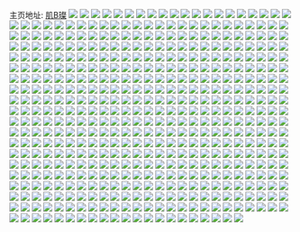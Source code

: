 主页地址: [肌B璨](https://weibo.com/u/5654685728) 
![](https://wx4.sinaimg.cn/mw2000/006aGu4wgy1gv9o0g3znzj61400u0aju02.jpg) 
![](https://wx4.sinaimg.cn/mw2000/006aGu4wgy1gv9o0dv1vxj60u014010k02.jpg) 
![](https://wx4.sinaimg.cn/mw2000/006aGu4wgy1gv9b5uzs4zj60u0192dnk02.jpg) 
![](https://wx4.sinaimg.cn/mw2000/006aGu4wgy1gv9b5tepasj60u0180jyj02.jpg) 
![](https://wx4.sinaimg.cn/mw2000/006aGu4wgy1gv86mv94zzj60u014044y02.jpg) 
![](https://wx4.sinaimg.cn/mw2000/006aGu4wgy1gv86mxs5g9j60u0140dl702.jpg) 
![](https://wx4.sinaimg.cn/mw2000/006aGu4wgy1gv7lx4q6dij60u0140gqt02.jpg) 
![](https://wx4.sinaimg.cn/mw2000/006aGu4wgy1gv7lx6g8upj60ju0xwabe02.jpg) 
![](https://wx4.sinaimg.cn/mw2000/006aGu4wgy1gv7dxcgevjj60u0140tgw02.jpg) 
![](https://wx4.sinaimg.cn/mw2000/006aGu4wgy1gv7dxbgngbj60u0140n3w02.jpg) 
![](https://wx4.sinaimg.cn/mw2000/006aGu4wgy1gv7dxe944qj60u0140dnm02.jpg) 
![](https://wx4.sinaimg.cn/mw2000/006aGu4wgy1gv7dxq5papj60u00u0wkr02.jpg) 
![](https://wx4.sinaimg.cn/mw2000/006aGu4wgy1gv7dxddua9j60u017kqd902.jpg) 
![](https://wx4.sinaimg.cn/mw2000/006aGu4wgy1gv7dxgubafj60xm0u0zq902.jpg) 
![](https://wx4.sinaimg.cn/mw2000/006aGu4wgy1gv7dxf5gnrj61400u0ah602.jpg) 
![](https://wx4.sinaimg.cn/mw2000/006aGu4wgy1gv7dxg5srzj60u013i48n02.jpg) 
![](https://wx4.sinaimg.cn/mw2000/006aGu4wgy1gv7dxah1pjj60u014m4er02.jpg) 
![](https://wx4.sinaimg.cn/mw2000/006aGu4wgy1gv6f0m87omj61400u0qd002.jpg) 
![](https://wx4.sinaimg.cn/mw2000/006aGu4wgy1gv6f0kisnqj61400u0n4a02.jpg) 
![](https://wx4.sinaimg.cn/mw2000/006aGu4wgy1gv4zw0o5szj61400u0nac02.jpg) 
![](https://wx4.sinaimg.cn/mw2000/006aGu4wgy1gv4zvzusq4j61400u0n7602.jpg) 
![](https://wx4.sinaimg.cn/mw2000/006aGu4wgy1gv4r435mzfj60u012ijyc02.jpg) 
![](https://wx4.sinaimg.cn/mw2000/006aGu4wgy1gv4r52h2arj60u0140tdn02.jpg) 
![](https://wx4.sinaimg.cn/mw2000/006aGu4wgy1gv4r4478dxj60u0140dsy02.jpg) 
![](https://wx4.sinaimg.cn/mw2000/006aGu4wgy1gv4r4bqc90j60u0140aqv02.jpg) 
![](https://wx4.sinaimg.cn/mw2000/006aGu4wgy1gv4r45dwdoj60u0140ndg02.jpg) 
![](https://wx4.sinaimg.cn/mw2000/006aGu4wgy1gv4r46t6ufj60u0140aiy02.jpg) 
![](https://wx4.sinaimg.cn/mw2000/006aGu4wgy1gv4r47pck5j60u0140tfx02.jpg) 
![](https://wx4.sinaimg.cn/mw2000/006aGu4wgy1gv4r49yvqjj60u014043g02.jpg) 
![](https://wx4.sinaimg.cn/mw2000/006aGu4wgy1gv4r48udnqj60u01400za02.jpg) 
![](https://wx4.sinaimg.cn/mw2000/006aGu4wgy1gv2qa5mrgyj60u0140jy402.jpg) 
![](https://wx4.sinaimg.cn/mw2000/006aGu4wgy1gv2qa6zhbpj60u0140gtn02.jpg) 
![](https://wx4.sinaimg.cn/mw2000/006aGu4wgy1gv2qa7ta2dj60u015udrh02.jpg) 
![](https://wx4.sinaimg.cn/mw2000/006aGu4wgy1gv2qa8r7dsj60u0140ahc02.jpg) 
![](https://wx4.sinaimg.cn/mw2000/006aGu4wgy1gv2b6c4vjxj60qy0k0jum02.jpg) 
![](https://wx4.sinaimg.cn/mw2000/006aGu4wgy1gv2b5rl3slj60u014079y02.jpg) 
![](https://wx4.sinaimg.cn/mw2000/006aGu4wgy1gv2b5tw2i8j60u016mk1z02.jpg) 
![](https://wx4.sinaimg.cn/mw2000/006aGu4wgy1gv2b5us5lmj60u00vyadg02.jpg) 
![](https://wx4.sinaimg.cn/mw2000/006aGu4wgy1gv2b5spydbj60ju0urq4e02.jpg) 
![](https://wx4.sinaimg.cn/mw2000/006aGu4wgy1gv2b5pm5f7j60u01ifgqp02.jpg) 
![](https://wx4.sinaimg.cn/mw2000/006aGu4wgy1gv1i17jlm3j60u0140qac02.jpg) 
![](https://wx4.sinaimg.cn/mw2000/006aGu4wgy1gv0h38j51bj61400u0tdz02.jpg) 
![](https://wx4.sinaimg.cn/mw2000/006aGu4wgy1gv0h37lqj1j61550u07bv02.jpg) 
![](https://wx4.sinaimg.cn/mw2000/006aGu4wgy1gv0h398611j60u00x6dkw02.jpg) 
![](https://wx4.sinaimg.cn/mw2000/006aGu4wgy1guzeenh8wfj60u0140q8j02.jpg) 
![](https://wx4.sinaimg.cn/mw2000/006aGu4wgy1guy4r17gbzj60ju0ye0th02.jpg) 
![](https://wx4.sinaimg.cn/mw2000/006aGu4wgy1guy4qzhyn8j60jv08hq2x02.jpg) 
![](https://wx4.sinaimg.cn/mw2000/006aGu4wgy1guy4r23fetj60jv0kjt9h02.jpg) 
![](https://wx4.sinaimg.cn/mw2000/006aGu4wgy1guxvnaf71aj60u0140dll02.jpg) 
![](https://wx4.sinaimg.cn/mw2000/006aGu4wgy1guxvnbxhg9j61400u0am502.jpg) 
![](https://wx4.sinaimg.cn/mw2000/006aGu4wgy1guxvn7gt43j61400u045502.jpg) 
![](https://wx4.sinaimg.cn/mw2000/006aGu4wgy1guxvndx28ej60yb0u0k3v02.jpg) 
![](https://wx4.sinaimg.cn/mw2000/006aGu4wgy1guxvgu44a7j60k20y2myq02.jpg) 
![](https://wx4.sinaimg.cn/mw2000/006aGu4wgy1guvrl7rx04j60u014045m02.jpg) 
![](https://wx4.sinaimg.cn/mw2000/006aGu4wgy1guvrl8nvp0j612t0u0jy902.jpg) 
![](https://wx4.sinaimg.cn/mw2000/006aGu4wgy1guvrl5bcz0j61490u0wlg02.jpg) 
![](https://wx4.sinaimg.cn/mw2000/006aGu4wgy1guvrla4rt7j611d0u0ahb02.jpg) 
![](https://wx4.sinaimg.cn/mw2000/006aGu4wgy1gutahwnq1kj61290u07cx02.jpg) 
![](https://wx4.sinaimg.cn/mw2000/006aGu4wgy1gutahxg73bj60u00u0gt202.jpg) 
![](https://wx4.sinaimg.cn/mw2000/006aGu4wgy1guqmpu8ffoj60jr18oadw02.jpg) 
![](https://wx4.sinaimg.cn/mw2000/006aGu4wgy1guqmptro3aj60ju12ngnm02.jpg) 
![](https://wx4.sinaimg.cn/mw2000/006aGu4wgy1guqmpw1s1zj62c03407wi02.jpg) 
![](https://wx4.sinaimg.cn/mw2000/006aGu4wgy1guqmqqy0stj61sc2dsu0x02.jpg) 
![](https://wx4.sinaimg.cn/mw2000/006aGu4wgy1gupocp62y4j63402c0u0y02.jpg) 
![](https://wx4.sinaimg.cn/mw2000/006aGu4wgy1gupocmnyilj62c0340hdu02.jpg) 
![](https://wx4.sinaimg.cn/mw2000/006aGu4wgy1gupocjgjcij62c03407wi02.jpg) 
![](https://wx4.sinaimg.cn/mw2000/006aGu4wgy1gupocsdhb6j63402c07wj02.jpg) 
![](https://wx4.sinaimg.cn/mw2000/006aGu4wgy1gupod05w1zj61sc2dsnpd02.jpg) 
![](https://wx4.sinaimg.cn/mw2000/006aGu4wgy1guokix2hkzj61400u0n4s02.jpg) 
![](https://wx4.sinaimg.cn/mw2000/006aGu4wgy1guokixj8nrj61400u00ya02.jpg) 
![](https://wx4.sinaimg.cn/mw2000/006aGu4wgy1guokiwn7xlj61400u0n3102.jpg) 
![](https://wx4.sinaimg.cn/mw2000/006aGu4wgy1guo570rm1wj60a00dc0tl02.jpg) 
![](https://wx4.sinaimg.cn/mw2000/006aGu4wgy1guiu53jg7ij61000u0n3302.jpg) 
![](https://wx4.sinaimg.cn/mw2000/006aGu4wgy1guiu53uqj5j61400u07al02.jpg) 
![](https://wx4.sinaimg.cn/mw2000/006aGu4wgy1guiu537g78j613u0tuwjk02.jpg) 
![](https://wx4.sinaimg.cn/mw2000/006aGu4wgy1guiu54b3bhj60u00xowi102.jpg) 
![](https://wx4.sinaimg.cn/mw2000/006aGu4wgy1guibdkq4c4j619k0u0qfc02.jpg) 
![](https://wx4.sinaimg.cn/mw2000/006aGu4wgy1guibdl44ljj618v0u0dsf02.jpg) 
![](https://wx4.sinaimg.cn/mw2000/006aGu4wgy1guibdllvdaj618v0u0dpx02.jpg) 
![](https://wx4.sinaimg.cn/mw2000/006aGu4wgy1guibdmtz8sj618v0u0tkm02.jpg) 
![](https://wx4.sinaimg.cn/mw2000/006aGu4wgy1guibdme9qnj61440u0apj02.jpg) 
![](https://wx4.sinaimg.cn/mw2000/006aGu4wgy1guibdkbpz0j618v0u0ak702.jpg) 
![](https://wx4.sinaimg.cn/mw2000/006aGu4wgy1gubv9i155oj60ji0agq4602.jpg) 
![](https://wx4.sinaimg.cn/mw2000/006aGu4wgy1guawy7nrnvj628l1zae8102.jpg) 
![](https://wx4.sinaimg.cn/mw2000/006aGu4wgy1guawy8osbpj61rk2lbhdt02.jpg) 
![](https://wx4.sinaimg.cn/mw2000/006aGu4wgy1gu9hgu29kjj62on2bzb2a02.jpg) 
![](https://wx4.sinaimg.cn/mw2000/006aGu4wgy1gu9hgwegftj62c0340b2b02.jpg) 
![](https://wx4.sinaimg.cn/mw2000/006aGu4wgy1gu9hgytumdj62c03401kz02.jpg) 
![](https://wx4.sinaimg.cn/mw2000/006aGu4wgy1gu9hgs3167j62022wr7wi02.jpg) 
![](https://wx4.sinaimg.cn/mw2000/006aGu4wgy1gu8estalf4j61sc2ds7wi02.jpg) 
![](https://wx4.sinaimg.cn/mw2000/006aGu4wgy1gu8esva30oj63402c0npf02.jpg) 
![](https://wx4.sinaimg.cn/mw2000/006aGu4wgy1gu8esyczawj625f1dywzy02.jpg) 
![](https://wx4.sinaimg.cn/mw2000/006aGu4wgy1gu8esqqjb0j62t72aahdu02.jpg) 
![](https://wx4.sinaimg.cn/mw2000/006aGu4wgy1gu8esxgwvpj63402c0x6q02.jpg) 
![](https://wx4.sinaimg.cn/mw2000/006aGu4wgy1gu69mvepucj62c01uku0x02.jpg) 
![](https://wx4.sinaimg.cn/mw2000/006aGu4wgy1gu69l0wn2kj61151cxb1d02.jpg) 
![](https://wx4.sinaimg.cn/mw2000/006aGu4wgy1gu69ky4jf9j62032nr1kz02.jpg) 
![](https://wx4.sinaimg.cn/mw2000/006aGu4wgy1gu69l2wpsqj62182qwu0y02.jpg) 
![](https://wx4.sinaimg.cn/mw2000/006aGu4wgy1gu5vvfz3lgj62v725w7wi02.jpg) 
![](https://wx4.sinaimg.cn/mw2000/006aGu4wgy1gu5vvhb4odj619q24hqmc02.jpg) 
![](https://wx4.sinaimg.cn/mw2000/006aGu4wgy1gu0f2cgbkgj61400u011b02.jpg) 
![](https://wx4.sinaimg.cn/mw2000/006aGu4wgy1gu0f28e7o3j62c0340qv602.jpg) 
![](https://wx4.sinaimg.cn/mw2000/006aGu4wgy1gu0f2am1cdj62c0340u0y02.jpg) 
![](https://wx4.sinaimg.cn/mw2000/006aGu4wgy1gu0f2bon13j62c0340u0x02.jpg) 
![](https://wx4.sinaimg.cn/mw2000/006aGu4wgy1gtz4h6y6j1j60k00zk7c702.jpg) 
![](https://wx4.sinaimg.cn/mw2000/006aGu4wgy1gtz4h6edlfj60rl12idvg02.jpg) 
![](https://wx4.sinaimg.cn/mw2000/006aGu4wgy1gtz4h5is29j60k00zk10m02.jpg) 
![](https://wx4.sinaimg.cn/mw2000/006aGu4wgy1gtxzlny01pj62iy1w8npd02.jpg) 
![](https://wx4.sinaimg.cn/mw2000/006aGu4wgy1gtxzlrlm7wj63402c0npe02.jpg) 
![](https://wx4.sinaimg.cn/mw2000/006aGu4wgy1gtxzlppn2mj62c0340e8202.jpg) 
![](https://wx4.sinaimg.cn/mw2000/006aGu4wgy1gtxzlte91lj63402c0hdu02.jpg) 
![](https://wx4.sinaimg.cn/mw2000/006aGu4wgy1gtxzlm2sp6j63402c0npe02.jpg) 
![](https://wx4.sinaimg.cn/mw2000/006aGu4wgy1gtum6i51myj61od0u6qdr02.jpg) 
![](https://wx4.sinaimg.cn/mw2000/006aGu4wgy1gtum6iw9u4j625p12v7mb02.jpg) 
![](https://wx4.sinaimg.cn/mw2000/006aGu4wgy1gtum6hjci2j6263132nkd02.jpg) 
![](https://wx4.sinaimg.cn/mw2000/006aGu4wgy1gtuh5mpemdj62c03407wk02.jpg) 
![](https://wx4.sinaimg.cn/mw2000/006aGu4wgy1gtuh5iiriqj61ax1id1j902.jpg) 
![](https://wx4.sinaimg.cn/mw2000/006aGu4wgy1gtq4tgdq37j60tu0v4ak502.jpg) 
![](https://wx4.sinaimg.cn/mw2000/006aGu4wgy1gtq4tgvy6aj60mi0u0dn202.jpg) 
![](https://wx4.sinaimg.cn/mw2000/006aGu4wgy1gtnf8sq2x8j62c03401kz02.jpg) 
![](https://wx4.sinaimg.cn/mw2000/006aGu4wgy1gtnf8tyx2zj61dc1o9x0202.jpg) 
![](https://wx4.sinaimg.cn/mw2000/006aGu4wgy1gtml0ltjy1j62c024px6p02.jpg) 
![](https://wx4.sinaimg.cn/mw2000/006aGu4wgy1gtml0jr7jdj620h2pge8102.jpg) 
![](https://wx4.sinaimg.cn/mw2000/006aGu4wgy1gthomoo4ijj62is27e7wi02.jpg) 
![](https://wx4.sinaimg.cn/mw2000/006aGu4wgy1gthomq9o67j61yu2jou0y02.jpg) 
![](https://wx4.sinaimg.cn/mw2000/006aGu4wgy1gtgjpxzo2tj63402c0e8302.jpg) 
![](https://wx4.sinaimg.cn/mw2000/006aGu4wgy1gtgjq17b43j62c03401kz02.jpg) 
![](https://wx4.sinaimg.cn/mw2000/006aGu4wgy1gtgjq3quwbj62c0340npe02.jpg) 
![](https://wx4.sinaimg.cn/mw2000/006aGu4wgy1gtgddn99lnj61v02hd1ky02.jpg) 
![](https://wx4.sinaimg.cn/mw2000/006aGu4wgy1gtgddo7mwwj61q0229h2402.jpg) 
![](https://wx4.sinaimg.cn/mw2000/006aGu4wgy1gtf93hm4vgj61me1vk7wh02.jpg) 
![](https://wx4.sinaimg.cn/mw2000/006aGu4wgy1gtf94f2ithj6101184n7l02.jpg) 
![](https://wx4.sinaimg.cn/mw2000/006aGu4wgy1gte4fnb04rj61zm2ce4qq02.jpg) 
![](https://wx4.sinaimg.cn/mw2000/006aGu4wgy1gte4fooffgj61xi2hc4k202.jpg) 
![](https://wx4.sinaimg.cn/mw2000/006aGu4wgy1gtd1oefoxpj30ju0ta77x.jpg) 
![](https://wx4.sinaimg.cn/mw2000/006aGu4wgy1gtd1oezs9oj30n00gewgb.jpg) 
![](https://wx4.sinaimg.cn/mw2000/006aGu4wgy1gtd1og9qqfj32c0340u0x.jpg) 
![](https://wx4.sinaimg.cn/mw2000/006aGu4wgy1gtbt6ste0gj33402c0qv7.jpg) 
![](https://wx4.sinaimg.cn/mw2000/006aGu4wgy1gtbt7euq5ij31yu2jokjl.jpg) 
![](https://wx4.sinaimg.cn/mw2000/006aGu4wgy1gtao312jfrj326924wkjl.jpg) 
![](https://wx4.sinaimg.cn/mw2000/006aGu4wgy1gtao31zz0sj31rw277b0w.jpg) 
![](https://wx4.sinaimg.cn/mw2000/006aGu4wgy1gt7k34a0a3j316e1j0e1z.jpg) 
![](https://wx4.sinaimg.cn/mw2000/006aGu4wgy1gt7k3bqurqj32c0340kjm.jpg) 
![](https://wx4.sinaimg.cn/mw2000/006aGu4wgy1gt7k355fqij310k1crnd1.jpg) 
![](https://wx4.sinaimg.cn/mw2000/006aGu4wgy1gt6yk4ri1dj30pz0pv42s.jpg) 
![](https://wx4.sinaimg.cn/mw2000/006aGu4wgy1gt5sdvizr0j31sc2dshdt.jpg) 
![](https://wx4.sinaimg.cn/mw2000/006aGu4wgy1gt59bt6rn7j31sc2dsu0x.jpg) 
![](https://wx4.sinaimg.cn/mw2000/006aGu4wgy1gt5sebavnhj61sc2ds7wi02.jpg) 
![](https://wx4.sinaimg.cn/mw2000/006aGu4wgy1gt59c5oailj31sc2ds1ky.jpg) 
![](https://wx4.sinaimg.cn/mw2000/006aGu4wgy1gt5sdqilgtj32c0340e82.jpg) 
![](https://wx4.sinaimg.cn/mw2000/006aGu4wgy1gt59c0kih3j33402c07wi.jpg) 
![](https://wx4.sinaimg.cn/mw2000/006aGu4wgy1gt5sds1rbcj32c0340tyc.jpg) 
![](https://wx4.sinaimg.cn/mw2000/006aGu4wgy1gt5sdtbwgwj32c03407t6.jpg) 
![](https://wx4.sinaimg.cn/mw2000/006aGu4wgy1gt59cdf8cdj32c0340b29.jpg) 
![](https://wx4.sinaimg.cn/mw2000/006aGu4wgy1gt59catc4uj33402c07wj.jpg) 
![](https://wx4.sinaimg.cn/mw2000/006aGu4wgy1gt59cg60ppj31681ka4qp.jpg) 
![](https://wx4.sinaimg.cn/mw2000/006aGu4wgy1gt2romi98pj32c03407wj.jpg) 
![](https://wx4.sinaimg.cn/mw2000/006aGu4wgy1gt2ro03xvzj32c03404qr.jpg) 
![](https://wx4.sinaimg.cn/mw2000/006aGu4wgy1gt0hvyxmdoj33402c0e82.jpg) 
![](https://wx4.sinaimg.cn/mw2000/006aGu4wgy1gt0hw0x9eij33402c0e82.jpg) 
![](https://wx4.sinaimg.cn/mw2000/006aGu4wgy1gt0hw392utj33402c0qv6.jpg) 
![](https://wx4.sinaimg.cn/mw2000/006aGu4wgy1gt0hvwyb2rj33402alqv6.jpg) 
![](https://wx4.sinaimg.cn/mw2000/006aGu4wgy1gszaktayb1j326k2rf4qp.jpg) 
![](https://wx4.sinaimg.cn/mw2000/006aGu4wgy1gszakujge0j329r2uu4qp.jpg) 
![](https://wx4.sinaimg.cn/mw2000/006aGu4wgy1gszakwersnj31ul2cqqv5.jpg) 
![](https://wx4.sinaimg.cn/mw2000/006aGu4wgy1gszakxun2fj32c03401ky.jpg) 
![](https://wx4.sinaimg.cn/mw2000/006aGu4wgy1gspqdonckhj32c0340e82.jpg) 
![](https://wx4.sinaimg.cn/mw2000/006aGu4wgy1gspqdq0oqqj329x1bi4ob.jpg) 
![](https://wx4.sinaimg.cn/mw2000/006aGu4wgy1gsnjocjrnrj32c03404qr.jpg) 
![](https://wx4.sinaimg.cn/mw2000/006aGu4wgy1gsnjoeqqfqj32c0340hdu.jpg) 
![](https://wx4.sinaimg.cn/mw2000/006aGu4wgy1gsmiq5j9igj30mn0evjsr.jpg) 
![](https://wx4.sinaimg.cn/mw2000/006aGu4wgy1gsljsczzb5j33402c0kjl.jpg) 
![](https://wx4.sinaimg.cn/mw2000/006aGu4wgy1gsljsion5ej33402c04qr.jpg) 
![](https://wx4.sinaimg.cn/mw2000/006aGu4wgy1gsggmtzsmfj32c0340e81.jpg) 
![](https://wx4.sinaimg.cn/mw2000/006aGu4wgy1gsggzid4uyj30n00w0agx.jpg) 
![](https://wx4.sinaimg.cn/mw2000/006aGu4wgy1gsggms1et1j33402c014r.jpg) 
![](https://wx4.sinaimg.cn/mw2000/006aGu4wgy1gsgh070pt3j30tz0mi1f6.jpg) 
![](https://wx4.sinaimg.cn/mw2000/006aGu4wgy1gsdgqlzw6wj32c0340dq1.jpg) 
![](https://wx4.sinaimg.cn/mw2000/006aGu4wgy1gsdgqlk3gdj3106184n5e.jpg) 
![](https://wx4.sinaimg.cn/mw2000/006aGu4wgy1gsdgqxumfsj33402c01kx.jpg) 
![](https://wx4.sinaimg.cn/mw2000/006aGu4wgy1gsdgqoh0j6j32c0340b29.jpg) 
![](https://wx4.sinaimg.cn/mw2000/006aGu4wgy1gsdgqraq5gj32fz29f1kx.jpg) 
![](https://wx4.sinaimg.cn/mw2000/006aGu4wgy1gsdgqq79nmj32312b0nov.jpg) 
![](https://wx4.sinaimg.cn/mw2000/006aGu4wgy1gsdgquwstej32c03401ky.jpg) 
![](https://wx4.sinaimg.cn/mw2000/006aGu4wgy1gsdgqwslgxj31fl1uw4qp.jpg) 
![](https://wx4.sinaimg.cn/mw2000/006aGu4wgy1gsdgqsxsflj31i920kk2r.jpg) 
![](https://wx4.sinaimg.cn/mw2000/006aGu4wgy1gsatbjpvyjj30jz0n5wip.jpg) 
![](https://wx4.sinaimg.cn/mw2000/006aGu4wgy1gs0lck277kj30k00zknal.jpg) 
![](https://wx4.sinaimg.cn/mw2000/006aGu4wgy1grzhlsy9cyj32c0340npd.jpg) 
![](https://wx4.sinaimg.cn/mw2000/006aGu4wgy1grzhlvufwtj62c0340x6q02.jpg) 
![](https://wx4.sinaimg.cn/mw2000/006aGu4wgy1grzft28dg3j32c0340b2a.jpg) 
![](https://wx4.sinaimg.cn/mw2000/006aGu4wgy1grzfszcbbhj62di1x0kjl02.jpg) 
![](https://wx4.sinaimg.cn/mw2000/006aGu4wgy1grzft0zsamj32c03404qq.jpg) 
![](https://wx4.sinaimg.cn/mw2000/006aGu4wgy1grzfu54wjjj31sc2ds7wh.jpg) 
![](https://wx4.sinaimg.cn/mw2000/006aGu4wgy1grzfsxp46wj31sc2dsnpd.jpg) 
![](https://wx4.sinaimg.cn/mw2000/006aGu4wgy1grzfsweujbj32c03401l0.jpg) 
![](https://wx4.sinaimg.cn/mw2000/006aGu4wgy1grzfstev4ej327c31rkjl.jpg) 
![](https://wx4.sinaimg.cn/mw2000/006aGu4wgy1grzfsmu5yqj32c0340qv6.jpg) 
![](https://wx4.sinaimg.cn/mw2000/006aGu4wgy1grzfssf546j32c03407wj.jpg) 
![](https://wx4.sinaimg.cn/mw2000/006aGu4wgy1gryb8a1h9qj32c03407wi.jpg) 
![](https://wx4.sinaimg.cn/mw2000/006aGu4wgy1gryb8dksx5j328u2cqqv6.jpg) 
![](https://wx4.sinaimg.cn/mw2000/006aGu4wgy1gryb8cc8i5j328i2gsx6q.jpg) 
![](https://wx4.sinaimg.cn/mw2000/006aGu4wgy1gryb8i2h69j32c0340npd.jpg) 
![](https://wx4.sinaimg.cn/mw2000/006aGu4wgy1gryb8ev1kzj32c0340b2b.jpg) 
![](https://wx4.sinaimg.cn/mw2000/006aGu4wgy1gryb8xbz44j32c0340kjl.jpg) 
![](https://wx4.sinaimg.cn/mw2000/006aGu4wgy1grybaj23h6j31sc2dsb29.jpg) 
![](https://wx4.sinaimg.cn/mw2000/006aGu4wgy1gryb8fyh05j31sc2dsqv5.jpg) 
![](https://wx4.sinaimg.cn/mw2000/006aGu4wgy1gry0ujtxd8j31w82iz4qp.jpg) 
![](https://wx4.sinaimg.cn/mw2000/006aGu4wgy1gry0unit9bj32c0340u0x.jpg) 
![](https://wx4.sinaimg.cn/mw2000/006aGu4wgy1gry0ulj567j326w2tcb29.jpg) 
![](https://wx4.sinaimg.cn/mw2000/006aGu4wgy1gry0ufy3u4j31z82n0x6p.jpg) 
![](https://wx4.sinaimg.cn/mw2000/006aGu4wgy1gry0udojofj32c0340to6.jpg) 
![](https://wx4.sinaimg.cn/mw2000/006aGu4wgy1gry0uck0mvj31rm2emtj1.jpg) 
![](https://wx4.sinaimg.cn/mw2000/006aGu4wgy1gry0uia3hhj32c0340x6r.jpg) 
![](https://wx4.sinaimg.cn/mw2000/006aGu4wgy1gry0u9g42hj32c03407my.jpg) 
![](https://wx4.sinaimg.cn/mw2000/006aGu4wgy1gry0ubki7dj32c03401at.jpg) 
![](https://wx4.sinaimg.cn/mw2000/006aGu4wgy1grx70hz2x3j62c03407wh02.jpg) 
![](https://wx4.sinaimg.cn/mw2000/006aGu4wgy1grx70u4b78j32912t11kx.jpg) 
![](https://wx4.sinaimg.cn/mw2000/006aGu4wgy1grx70rlqgcj62c032gqv502.jpg) 
![](https://wx4.sinaimg.cn/mw2000/006aGu4wgy1grx70lc4pzj32c031rnpe.jpg) 
![](https://wx4.sinaimg.cn/mw2000/006aGu4wgy1grx70mqdykj323x2snx6p.jpg) 
![](https://wx4.sinaimg.cn/mw2000/006aGu4wgy1grx70nv428j323l2sa1ky.jpg) 
![](https://wx4.sinaimg.cn/mw2000/006aGu4wgy1grtuyb8pzyj32c0340duf.jpg) 
![](https://wx4.sinaimg.cn/mw2000/006aGu4wgy1grtuyd2sd0j33402c0qdm.jpg) 
![](https://wx4.sinaimg.cn/mw2000/006aGu4wgy1grtuyqgpraj32c0340kjl.jpg) 
![](https://wx4.sinaimg.cn/mw2000/006aGu4wgy1grsbiyirmqj334022o1ky.jpg) 
![](https://wx4.sinaimg.cn/mw2000/006aGu4wgy1grsbj6uyipj32lo231hdv.jpg) 
![](https://wx4.sinaimg.cn/mw2000/006aGu4wgy1grsbjqraqkj61zh2nnhdv02.jpg) 
![](https://wx4.sinaimg.cn/mw2000/006aGu4wgy1grsbk1hptaj322o340u0x.jpg) 
![](https://wx4.sinaimg.cn/mw2000/006aGu4wgy1grsbke1d3mj32ru286b2a.jpg) 
![](https://wx4.sinaimg.cn/mw2000/006aGu4wgy1grsbl17x03j32652oux6q.jpg) 
![](https://wx4.sinaimg.cn/mw2000/006aGu4wgy1grsbl3oig9j33402c07dy.jpg) 
![](https://wx4.sinaimg.cn/mw2000/006aGu4wgy1grscbhggusj32c0340x6q.jpg) 
![](https://wx4.sinaimg.cn/mw2000/006aGu4wgy1grscbvzwgjj33402c0npe.jpg) 
![](https://wx4.sinaimg.cn/mw2000/006aGu4wgy1grscdaukbaj31nk25414x.jpg) 
![](https://wx4.sinaimg.cn/mw2000/006aGu4wgy1grsce294lnj32c0340e84.jpg) 
![](https://wx4.sinaimg.cn/mw2000/006aGu4wgy1grscfdygp1j31sc2dsx6p.jpg) 
![](https://wx4.sinaimg.cn/mw2000/006aGu4wgy1grscfwhonvj32c03407wj.jpg) 
![](https://wx4.sinaimg.cn/mw2000/006aGu4wgy1grsch93ueaj32c03407wj.jpg) 
![](https://wx4.sinaimg.cn/mw2000/006aGu4wgy1grscimdt0oj32c0340u0x.jpg) 
![](https://wx4.sinaimg.cn/mw2000/006aGu4wgy1grsckc72hpj31sc2ds1ky.jpg) 
![](https://wx4.sinaimg.cn/mw2000/006aGu4wgy1grsclscjevj31sc2dshdt.jpg) 
![](https://wx4.sinaimg.cn/mw2000/006aGu4wgy1grscneijpkj32c0340b2c.jpg) 
![](https://wx4.sinaimg.cn/mw2000/006aGu4wly1grmqfwrqwgj31p32ctx6q.jpg) 
![](https://wx4.sinaimg.cn/mw2000/006aGu4wly1grmqfy8u9rj328l23whdu.jpg) 
![](https://wx4.sinaimg.cn/mw2000/006aGu4wly1grmqg02b01j32l821hb2b.jpg) 
![](https://wx4.sinaimg.cn/mw2000/006aGu4wly1grmqfjeoyaj32c0340x6r.jpg) 
![](https://wx4.sinaimg.cn/mw2000/006aGu4wly1grmqfmr23pj32c0340b2a.jpg) 
![](https://wx4.sinaimg.cn/mw2000/006aGu4wly1grmqfqp6kgj32sc2c01kz.jpg) 
![](https://wx4.sinaimg.cn/mw2000/006aGu4wly1grmqg9mjfvj31xl2c0hdt.jpg) 
![](https://wx4.sinaimg.cn/mw2000/006aGu4wly1grmqfuk9z1j32ma2c0kjo.jpg) 
![](https://wx4.sinaimg.cn/mw2000/006aGu4wly1grmqg7lvzyj31sc2dsnpd.jpg) 
![](https://wx4.sinaimg.cn/mw2000/006aGu4wly1grmqg58xoyj32c03404qq.jpg) 
![](https://wx4.sinaimg.cn/mw2000/006aGu4wly1grmqg1gylnj62332xlx6p02.jpg) 
![](https://wx4.sinaimg.cn/mw2000/006aGu4wly1grmqg249bxj32c0340qhm.jpg) 
![](https://wx4.sinaimg.cn/mw2000/006aGu4wly1grmqhx7ck7j324e2tub2a.jpg) 
![](https://wx4.sinaimg.cn/mw2000/006aGu4wly1grm78ds2iaj32c03404qq.jpg) 
![](https://wx4.sinaimg.cn/mw2000/006aGu4wly1grm780tf9bj327f2xxqh6.jpg) 
![](https://wx4.sinaimg.cn/mw2000/006aGu4wly1grlcuymocaj32c0340b2a.jpg) 
![](https://wx4.sinaimg.cn/mw2000/006aGu4wly1grlcvjtrq4j32c03407wj.jpg) 
![](https://wx4.sinaimg.cn/mw2000/006aGu4wly1grlcv12psdj32c03404qr.jpg) 
![](https://wx4.sinaimg.cn/mw2000/006aGu4wly1grlcutm6i9j318y1ny4qp.jpg) 
![](https://wx4.sinaimg.cn/mw2000/006aGu4wly1grlcuwl626j30n014rgv0.jpg) 
![](https://wx4.sinaimg.cn/mw2000/006aGu4wly1grlcuvntnqj32c0340e82.jpg) 
![](https://wx4.sinaimg.cn/mw2000/006aGu4wly1grkgt2o01mj321g2j6h25.jpg) 
![](https://wx4.sinaimg.cn/mw2000/006aGu4wly1grkgsu33olj31sc2dsnpd.jpg) 
![](https://wx4.sinaimg.cn/mw2000/006aGu4wly1grkgsxiaa2j32c03401kx.jpg) 
![](https://wx4.sinaimg.cn/mw2000/006aGu4wly1grkgt1a85nj322m2h3anj.jpg) 
![](https://wx4.sinaimg.cn/mw2000/006aGu4wly1grkgsvhqvoj62c02cxkao02.jpg) 
![](https://wx4.sinaimg.cn/mw2000/006aGu4wly1grkgt00dffj32c03401kx.jpg) 
![](https://wx4.sinaimg.cn/mw2000/006aGu4wgy1grk5gbc4j8j61sc2dsb2902.jpg) 
![](https://wx4.sinaimg.cn/mw2000/006aGu4wgy1grk5gikt4sj32c03407wj.jpg) 
![](https://wx4.sinaimg.cn/mw2000/006aGu4wgy1grk5gnecj8j33402c0hdt.jpg) 
![](https://wx4.sinaimg.cn/mw2000/006aGu4wgy1grk5gr8l3hj63402c0e8202.jpg) 
![](https://wx4.sinaimg.cn/mw2000/006aGu4wgy1grk5gv1fobj33402c0kjl.jpg) 
![](https://wx4.sinaimg.cn/mw2000/006aGu4wgy1grk5h3l68vj33402c0b29.jpg) 
![](https://wx4.sinaimg.cn/mw2000/006aGu4wgy1grk5gwg9vmj32c0340ahx.jpg) 
![](https://wx4.sinaimg.cn/mw2000/006aGu4wgy1grk5h186vyj32c03401ky.jpg) 
![](https://wx4.sinaimg.cn/mw2000/006aGu4wgy1grk5h805xgj32c0340kjm.jpg) 
![](https://wx4.sinaimg.cn/mw2000/006aGu4wgy1gri8otirygj33qc5k7e85.jpg) 
![](https://wx4.sinaimg.cn/mw2000/006aGu4wgy1gri8p215qfj643c64wnph02.jpg) 
![](https://wx4.sinaimg.cn/mw2000/006aGu4wgy1gri8pblbkej33wr2rpu0y.jpg) 
![](https://wx4.sinaimg.cn/mw2000/006aGu4wgy1gri8oyh0mbj35f83x2b2h.jpg) 
![](https://wx4.sinaimg.cn/mw2000/006aGu4wgy1gri8p9n9lbj34mo3347wk.jpg) 
![](https://wx4.sinaimg.cn/mw2000/006aGu4wgy1gri8p6fq20j312a1dl7hf.jpg) 
![](https://wx4.sinaimg.cn/mw2000/006aGu4wgy1gri8p5z6j7j31641ga17f.jpg) 
![](https://wx4.sinaimg.cn/mw2000/006aGu4wgy1gri8oqi6cbj34mo334e85.jpg) 
![](https://wx4.sinaimg.cn/mw2000/006aGu4wgy1gri8p4xq2cj33xn51pe85.jpg) 
![](https://wx4.sinaimg.cn/mw2000/006aGu4wgy1grhrwx30xnj33wi2ptnpf.jpg) 
![](https://wx4.sinaimg.cn/mw2000/006aGu4wgy1grhrwrfpcfj31hf0u0tcr.jpg) 
![](https://wx4.sinaimg.cn/mw2000/006aGu4wgy1grhrvzoxenj351p3gg1ld.jpg) 
![](https://wx4.sinaimg.cn/mw2000/006aGu4wgy1grhrwmgx74j356o3gg7wt.jpg) 
![](https://wx4.sinaimg.cn/mw2000/006aGu4wgy1grhrw6m8hzj356o3ggnpt.jpg) 
![](https://wx4.sinaimg.cn/mw2000/006aGu4wgy1grhrwcn8orj353a3e7u19.jpg) 
![](https://wx4.sinaimg.cn/mw2000/006aGu4wly1grhqsqzzcdj33kw5dckjn.jpg) 
![](https://wx4.sinaimg.cn/mw2000/006aGu4wly1grhqsmo5rsj33341yr7wq.jpg) 
![](https://wx4.sinaimg.cn/mw2000/006aGu4wly1grhqsppdspj30zl0u0q54.jpg) 
![](https://wx4.sinaimg.cn/mw2000/006aGu4wly1grhqt8n2pkj34mo3367wm.jpg) 
![](https://wx4.sinaimg.cn/mw2000/006aGu4wly1grhqstq95qj35dc3kw4qu.jpg) 
![](https://wx4.sinaimg.cn/mw2000/006aGu4wly1grhqt4r3rvj35dc3kw1l2.jpg) 
![](https://wx4.sinaimg.cn/mw2000/006aGu4wly1grhqszn2foj30n03167wh.jpg) 
![](https://wx4.sinaimg.cn/mw2000/006aGu4wly1grhqtcpbx9j35bq3jtb2h.jpg) 
![](https://wx4.sinaimg.cn/mw2000/006aGu4wly1grhqsuwz88j32c03404ba.jpg) 
![](https://wx4.sinaimg.cn/mw2000/006aGu4wgy1grhqupoypuj32c0340npd.jpg) 
![](https://wx4.sinaimg.cn/mw2000/006aGu4wly1grhqswxr4nj32c0340wom.jpg) 
![](https://wx4.sinaimg.cn/mw2000/006aGu4wgy1grhqunxclpj32c03407eb.jpg) 
![](https://wx4.sinaimg.cn/mw2000/006aGu4wly1grhqsi8z33j320a30c7wi.jpg) 
![](https://wx4.sinaimg.cn/mw2000/006aGu4wly1grhqsov9nkj32v54au4qu.jpg) 
![](https://wx4.sinaimg.cn/mw2000/006aGu4wly1grhqt22e2tj30n025xduy.jpg) 
![](https://wx4.sinaimg.cn/mw2000/006aGu4wly1grhqt1cswgj61400u07wh02.jpg) 
![](https://wx4.sinaimg.cn/mw2000/006aGu4wly1grhqtengebj32c02egqv5.jpg) 
![](https://wx4.sinaimg.cn/mw2000/006aGu4wgy1grh3xv65a1j32c03407wi.jpg) 
![](https://wx4.sinaimg.cn/mw2000/006aGu4wgy1grh3xz8vb5j325q2kxdmv.jpg) 
![](https://wx4.sinaimg.cn/mw2000/006aGu4wgy1grh3y08ge5j325u2se0zw.jpg) 
![](https://wx4.sinaimg.cn/mw2000/006aGu4wgy1grh3y1kadoj32fh1ru7pk.jpg) 
![](https://wx4.sinaimg.cn/mw2000/006aGu4wgy1grh3y2mgtgj32te22fn43.jpg) 
![](https://wx4.sinaimg.cn/mw2000/006aGu4wgy1grh3y40ebcj32ny29v1kx.jpg) 
![](https://wx4.sinaimg.cn/mw2000/006aGu4wgy1grh3y5gjh7j32wh2c045j.jpg) 
![](https://wx4.sinaimg.cn/mw2000/006aGu4wgy1grh3y7ksrdj32712pr4qp.jpg) 
![](https://wx4.sinaimg.cn/mw2000/006aGu4wgy1grh3y90rlrj32c0340guk.jpg) 
![](https://wx4.sinaimg.cn/mw2000/006aGu4wgy1grh3ya9teij32t726l7cc.jpg) 
![](https://wx4.sinaimg.cn/mw2000/006aGu4wgy1grh3yc9223j32c0340e82.jpg) 
![](https://wx4.sinaimg.cn/mw2000/006aGu4wgy1grh3ye8f50j32c0340e82.jpg) 
![](https://wx4.sinaimg.cn/mw2000/006aGu4wgy1grh3yfsncnj32c0340hdu.jpg) 
![](https://wx4.sinaimg.cn/mw2000/006aGu4wgy1grh3yhg7bpj32c0340kjm.jpg) 
![](https://wx4.sinaimg.cn/mw2000/006aGu4wly1grfz83t4tej30vz0n0wl4.jpg) 
![](https://wx4.sinaimg.cn/mw2000/006aGu4wly1grfz82td2uj30tp0k6djs.jpg) 
![](https://wx4.sinaimg.cn/mw2000/006aGu4wly1grfz841o8gj30un0n0q8i.jpg) 
![](https://wx4.sinaimg.cn/mw2000/006aGu4wly1grcffwsn1kj323w34lb2a.jpg) 
![](https://wx4.sinaimg.cn/mw2000/006aGu4wly1grcffxs6rvj62eo37ku0x02.jpg) 
![](https://wx4.sinaimg.cn/mw2000/006aGu4wly1gra6ms42dij31sc2dskjl.jpg) 
![](https://wx4.sinaimg.cn/mw2000/006aGu4wly1gra6mtup89j31x62gr4qp.jpg) 
![](https://wx4.sinaimg.cn/mw2000/006aGu4wly1gra6mt5poqj31sc2dsqv5.jpg) 
![](https://wx4.sinaimg.cn/mw2000/006aGu4wly1gra6mvi9anj32c0340b2a.jpg) 
![](https://wx4.sinaimg.cn/mw2000/006aGu4wgy1gr8o44q9uoj60mi0u04qp02.jpg) 
![](https://wx4.sinaimg.cn/mw2000/006aGu4wgy1gr8o4pw8mdj32c0340qv6.jpg) 
![](https://wx4.sinaimg.cn/mw2000/006aGu4wgy1gr8o4sum5oj32c0340hdv.jpg) 
![](https://wx4.sinaimg.cn/mw2000/006aGu4wgy1gr8o4k9e63j30mi0u04qp.jpg) 
![](https://wx4.sinaimg.cn/mw2000/006aGu4wgy1gr8o469f2qj31sc2dsqv5.jpg) 
![](https://wx4.sinaimg.cn/mw2000/006aGu4wgy1gr8o4vr7l0j32c0340x6q.jpg) 
![](https://wx4.sinaimg.cn/mw2000/006aGu4wgy1gr8o4b4mtfj31ue2hz7wj.jpg) 
![](https://wx4.sinaimg.cn/mw2000/006aGu4wgy1gr8o4fysf6j62c0340u1002.jpg) 
![](https://wx4.sinaimg.cn/mw2000/006aGu4wgy1gr8o4hwuhej32c0340b29.jpg) 
![](https://wx4.sinaimg.cn/mw2000/006aGu4wgy1gr8gme7dopj62ke1z27wj02.jpg) 
![](https://wx4.sinaimg.cn/mw2000/006aGu4wgy1gr8gmh44p7j32c02ngx6r.jpg) 
![](https://wx4.sinaimg.cn/mw2000/006aGu4wgy1gr8gmil19tj31v72inx6q.jpg) 
![](https://wx4.sinaimg.cn/mw2000/006aGu4wgy1gr8gmj76mwj30t116ch4f.jpg) 
![](https://wx4.sinaimg.cn/mw2000/006aGu4wgy1gr8gmw7otij324u2ugnp0.jpg) 
![](https://wx4.sinaimg.cn/mw2000/006aGu4wgy1gr8gmy8duhj32aj2pu7wh.jpg) 
![](https://wx4.sinaimg.cn/mw2000/006aGu4wgy1gr8gmr2ktqj62c0340qv502.jpg) 
![](https://wx4.sinaimg.cn/mw2000/006aGu4wgy1gr8gmu5895j32qd22z7wh.jpg) 
![](https://wx4.sinaimg.cn/mw2000/006aGu4wgy1gr8gmpd60ej32c0340u0y.jpg) 
![](https://wx4.sinaimg.cn/mw2000/006aGu4wgy1gr8gmjwzvsj31sc2dsnpd.jpg) 
![](https://wx4.sinaimg.cn/mw2000/006aGu4wgy1gr8gton1iwj31sc2dsu0x.jpg) 
![](https://wx4.sinaimg.cn/mw2000/006aGu4wgy1gr8gmkv4p7j31sc2dsqv5.jpg) 
![](https://wx4.sinaimg.cn/mw2000/006aGu4wgy1gr8gmmjflmj32c0340qv6.jpg) 
![](https://wx4.sinaimg.cn/mw2000/006aGu4wgy1gr8gn0iqctj33402c0qv6.jpg) 
![](https://wx4.sinaimg.cn/mw2000/006aGu4wgy1gr7q2ugrdyj32eo37k1ky.jpg) 
![](https://wx4.sinaimg.cn/mw2000/006aGu4wgy1gqxc5tqpjhj31ha0u0x6p.jpg) 
![](https://wx4.sinaimg.cn/mw2000/006aGu4wgy1gqxc5v9zaaj31sc2dskjl.jpg) 
![](https://wx4.sinaimg.cn/mw2000/006aGu4wly1gqp425zs9lj321l28bqc9.jpg) 
![](https://wx4.sinaimg.cn/mw2000/006aGu4wly1gqp427ze9ej32c0340npe.jpg) 
![](https://wx4.sinaimg.cn/mw2000/006aGu4wgy1gqnwkpbdfyj32c0340x6q.jpg) 
![](https://wx4.sinaimg.cn/mw2000/006aGu4wgy1gqnwknfdxej32c0340kjm.jpg) 
![](https://wx4.sinaimg.cn/mw2000/006aGu4wgy1gqnwkzjdtwj32c0340npf.jpg) 
![](https://wx4.sinaimg.cn/mw2000/006aGu4wgy1gqnwl23vosj32c0340kjm.jpg) 
![](https://wx4.sinaimg.cn/mw2000/006aGu4wgy1gqnwktfb7fj32c0340npd.jpg) 
![](https://wx4.sinaimg.cn/mw2000/006aGu4wgy1gqnwkrq0s2j32c0340hdu.jpg) 
![](https://wx4.sinaimg.cn/mw2000/006aGu4wgy1gqnwkwmmqxj32c0340qv5.jpg) 
![](https://wx4.sinaimg.cn/mw2000/006aGu4wgy1gqnwl7w5zij33402c04qq.jpg) 
![](https://wx4.sinaimg.cn/mw2000/006aGu4wgy1gqe12m62msj32c01gygzq.jpg) 
![](https://wx4.sinaimg.cn/mw2000/006aGu4wgy1gqdgx7g0rnj32a71c9dj6.jpg) 
![](https://wx4.sinaimg.cn/mw2000/006aGu4wgy1gqaiw2afoej30k06gz7wh.jpg) 
![](https://wx4.sinaimg.cn/mw2000/006aGu4wgy1gq7xbwqi6yj31sc2dsnpd.jpg) 
![](https://wx4.sinaimg.cn/mw2000/006aGu4wgy1gq7xbyx167j31sc2dskjl.jpg) 
![](https://wx4.sinaimg.cn/mw2000/006aGu4wgy1gq7xbv16c9j33zk2nsu14.jpg) 
![](https://wx4.sinaimg.cn/mw2000/006aGu4wgy1gq7xc94alij33zk2nsqvc.jpg) 
![](https://wx4.sinaimg.cn/mw2000/006aGu4wgy1gq7xc5fws0j322q340npd.jpg) 
![](https://wx4.sinaimg.cn/mw2000/006aGu4wgy1gq7xc2lw6wj33zk2nsnpk.jpg) 
![](https://wx4.sinaimg.cn/mw2000/006aGu4wgy1gq7xc43v16j32v427ckjl.jpg) 
![](https://wx4.sinaimg.cn/mw2000/006aGu4wgy1gq7xbrz9g3j33zk2nsqvc.jpg) 
![](https://wx4.sinaimg.cn/mw2000/006aGu4wgy1gpzr0vc5pyj32c03407qq.jpg) 
![](https://wx4.sinaimg.cn/mw2000/006aGu4wgy1gpzr0x9v77j30p80xnjwp.jpg) 
![](https://wx4.sinaimg.cn/mw2000/006aGu4wgy1gpzr0i9g4yj31xk2kqh3u.jpg) 
![](https://wx4.sinaimg.cn/mw2000/006aGu4wgy1gpzr0ow4cuj30wn0mxdkx.jpg) 
![](https://wx4.sinaimg.cn/mw2000/006aGu4wgy1gpzr0ply22j311h0n0gra.jpg) 
![](https://wx4.sinaimg.cn/mw2000/006aGu4wgy1gpzr0h1g83j30v40jun0z.jpg) 
![](https://wx4.sinaimg.cn/mw2000/006aGu4wgy1gpzr4fcbn6j30nt0fvdia.jpg) 
![](https://wx4.sinaimg.cn/mw2000/006aGu4wgy1gpzr16mjkcj32c0340kjm.jpg) 
![](https://wx4.sinaimg.cn/mw2000/006aGu4wgy1gpzr0rtnn2j32c03404qp.jpg) 
![](https://wx4.sinaimg.cn/mw2000/006aGu4wgy1gpvyrk2axoj32c03407wi.jpg) 
![](https://wx4.sinaimg.cn/mw2000/006aGu4wgy1gpvyrn87rpj30u00k0jyo.jpg) 
![](https://wx4.sinaimg.cn/mw2000/006aGu4wgy1gptyksccbsj31mm0u07wi.jpg) 
![](https://wx4.sinaimg.cn/mw2000/006aGu4wgy1gpo6a1x6eej31sc2ds1ky.jpg) 
![](https://wx4.sinaimg.cn/mw2000/006aGu4wgy1gpo6a0ecewj30vc15sgql.jpg) 
![](https://wx4.sinaimg.cn/mw2000/006aGu4wgy1gpo6aczhylj30ge0zggo3.jpg) 
![](https://wx4.sinaimg.cn/mw2000/006aGu4wgy1gpo6adeolkj30ge0zgwh6.jpg) 
![](https://wx4.sinaimg.cn/mw2000/006aGu4wgy1gplq1sztdsj30bf08qq4f.jpg) 
![](https://wx4.sinaimg.cn/mw2000/006aGu4wly1gpcbrvchlej321e1j1ncw.jpg) 
![](https://wx4.sinaimg.cn/mw2000/006aGu4wly1gpcbrtd9s9j31zc1hiqjd.jpg) 
![](https://wx4.sinaimg.cn/mw2000/006aGu4wly1gpcbrwswbhj328t1om7ma.jpg) 
![](https://wx4.sinaimg.cn/mw2000/006aGu4wgy1gpaejhpph3j33402c0e82.jpg) 
![](https://wx4.sinaimg.cn/mw2000/006aGu4wgy1gpaejjuufsj31sc2dsqv5.jpg) 
![](https://wx4.sinaimg.cn/mw2000/006aGu4wgy1gpaejcdtraj33402c0kjl.jpg) 
![](https://wx4.sinaimg.cn/mw2000/006aGu4wgy1gpaejbqtapj30n00a8n0m.jpg) 
![](https://wx4.sinaimg.cn/mw2000/006aGu4wgy1gpaejelsjlj324n2u71kx.jpg) 
![](https://wx4.sinaimg.cn/mw2000/006aGu4wgy1gpaejgcu9jj329z1phat0.jpg) 
![](https://wx4.sinaimg.cn/mw2000/006aGu4wgy1gp4gnnzvzmj33gg56o7wp.jpg) 
![](https://wx4.sinaimg.cn/mw2000/006aGu4wgy1gp4go675ppj322o3407wi.jpg) 
![](https://wx4.sinaimg.cn/mw2000/006aGu4wgy1gp4go77273j322o340qv5.jpg) 
![](https://wx4.sinaimg.cn/mw2000/006aGu4wgy1gp4gnuf43sj356o3ggb2p.jpg) 
![](https://wx4.sinaimg.cn/mw2000/006aGu4wgy1gp4go9udr8j322o3401ky.jpg) 
![](https://wx4.sinaimg.cn/mw2000/006aGu4wgy1gp4goh7ij6j33gg56ou1e.jpg) 
![](https://wx4.sinaimg.cn/mw2000/006aGu4wgy1gp4gok14hhj322o340x6p.jpg) 
![](https://wx4.sinaimg.cn/mw2000/006aGu4wgy1gp4go48if4j33gg56ou11.jpg) 
![](https://wx4.sinaimg.cn/mw2000/006aGu4wgy1gp4go1cmytj33gg56o7wk.jpg) 
![](https://wx4.sinaimg.cn/mw2000/006aGu4wgy1gp4gnkd5jwj322o3404qq.jpg) 
![](https://wx4.sinaimg.cn/mw2000/006aGu4wgy1gp4gnyvjq4j33gg56ox6x.jpg) 
![](https://wx4.sinaimg.cn/mw2000/006aGu4wgy1gp4go89h85j322o340u0x.jpg) 
![](https://wx4.sinaimg.cn/mw2000/006aGu4wgy1gp47na2qbmj32c03407bf.jpg) 
![](https://wx4.sinaimg.cn/mw2000/006aGu4wgy1gp47nbbnycj32c0340qbo.jpg) 
![](https://wx4.sinaimg.cn/mw2000/006aGu4wgy1gp293kxdmlj31sc2dsb29.jpg) 
![](https://wx4.sinaimg.cn/mw2000/006aGu4wgy1gp293lud6jj31sc2dshdt.jpg) 
![](https://wx4.sinaimg.cn/mw2000/006aGu4wgy1gp293mu23qj32c0340hdt.jpg) 
![](https://wx4.sinaimg.cn/mw2000/006aGu4wgy1gp293o2mxtj32c0340u0x.jpg) 
![](https://wx4.sinaimg.cn/mw2000/006aGu4wgy1gp26c49yklj31sc2dsnpe.jpg) 
![](https://wx4.sinaimg.cn/mw2000/006aGu4wgy1gp26cbrgduj31sc2dskjl.jpg) 
![](https://wx4.sinaimg.cn/mw2000/006aGu4wgy1gp26ck5uumj31sc2dshdt.jpg) 
![](https://wx4.sinaimg.cn/mw2000/006aGu4wgy1gozw0zq0mcj30n01ds7wk.jpg) 
![](https://wx4.sinaimg.cn/mw2000/006aGu4wgy1gozw0h6nm4j30n01dsqv7.jpg) 
![](https://wx4.sinaimg.cn/mw2000/006aGu4wgy1goyigpgccrj319a1np1kx.jpg) 
![](https://wx4.sinaimg.cn/mw2000/006aGu4wgy1goyihg1401j30u018iqv5.jpg) 
![](https://wx4.sinaimg.cn/mw2000/006aGu4wgy1goyigsepbtj31df1x04dr.jpg) 
![](https://wx4.sinaimg.cn/mw2000/006aGu4wly1goxr6aojvvj31sc2dsnpd.jpg) 
![](https://wx4.sinaimg.cn/mw2000/006aGu4wly1goxr62qmpdj33402c0b2b.jpg) 
![](https://wx4.sinaimg.cn/mw2000/006aGu4wly1goxr5zlb4aj32c0340kjl.jpg) 
![](https://wx4.sinaimg.cn/mw2000/006aGu4wgy1goxr7gact7j30qw0k6qd9.jpg) 
![](https://wx4.sinaimg.cn/mw2000/006aGu4wly1goxr5xdpm6j32c0340n7i.jpg) 
![](https://wx4.sinaimg.cn/mw2000/006aGu4wly1goxr61bw77j33402c07wj.jpg) 
![](https://wx4.sinaimg.cn/mw2000/006aGu4wly1goxr5wccguj33402c0qv5.jpg) 
![](https://wx4.sinaimg.cn/mw2000/006aGu4wly1goxr694om2j33402c0x6p.jpg) 
![](https://wx4.sinaimg.cn/mw2000/006aGu4wly1goxr66bmq9j33402c0kjl.jpg) 
![](https://wx4.sinaimg.cn/mw2000/006aGu4wly1gowkusialbj30n00e10wg.jpg) 
![](https://wx4.sinaimg.cn/mw2000/006aGu4wly1gowkutc3a0j30n00g4jvz.jpg) 
![](https://wx4.sinaimg.cn/mw2000/006aGu4wly1gowkusvyz8j30n00fhdkd.jpg) 
![](https://wx4.sinaimg.cn/mw2000/006aGu4wly1gowkut4dmxj30n00doq6w.jpg) 
![](https://wx4.sinaimg.cn/mw2000/006aGu4wgy1gou8nyru8lj33gg56ou13.jpg) 
![](https://wx4.sinaimg.cn/mw2000/006aGu4wgy1gou8oecb8xj338l4sdb2c.jpg) 
![](https://wx4.sinaimg.cn/mw2000/006aGu4wgy1gou8o3dndwj33gg56o1l6.jpg) 
![](https://wx4.sinaimg.cn/mw2000/006aGu4wgy1gou8o8e2h0j33gg56ox6u.jpg) 
![](https://wx4.sinaimg.cn/mw2000/006aGu4wgy1gou8p1qn00j30k00u0nfg.jpg) 
![](https://wx4.sinaimg.cn/mw2000/006aGu4wgy1gou8p79k6nj30k00u07nu.jpg) 
![](https://wx4.sinaimg.cn/mw2000/006aGu4wgy1goruvfa2a3j31r12kpkjl.jpg) 
![](https://wx4.sinaimg.cn/mw2000/006aGu4wgy1goruvfuimoj30n025n4gq.jpg) 
![](https://wx4.sinaimg.cn/mw2000/006aGu4wgy1gorfbb5uw6j31sc2ds0zj.jpg) 
![](https://wx4.sinaimg.cn/mw2000/006aGu4wgy1gorfb9y4lyj33402c0hdt.jpg) 
![](https://wx4.sinaimg.cn/mw2000/006aGu4wgy1gorfb5ya9yj31r82cbx27.jpg) 
![](https://wx4.sinaimg.cn/mw2000/006aGu4wgy1gorfb81du5j31sc2dsb2a.jpg) 
![](https://wx4.sinaimg.cn/mw2000/006aGu4wgy1gorfb2wi7cj325p2mqkjn.jpg) 
![](https://wx4.sinaimg.cn/mw2000/006aGu4wgy1gorfb50xw1j32c02lyqv7.jpg) 
![](https://wx4.sinaimg.cn/mw2000/006aGu4wgy1gopf78wyhjj32c0340e82.jpg) 
![](https://wx4.sinaimg.cn/mw2000/006aGu4wgy1gopf7esgocj32c0340b29.jpg) 
![](https://wx4.sinaimg.cn/mw2000/006aGu4wgy1gopf7abqr2j31dk1u3ne2.jpg) 
![](https://wx4.sinaimg.cn/mw2000/006aGu4wgy1gopf7ccu1lj32c0340x6p.jpg) 
![](https://wx4.sinaimg.cn/mw2000/006aGu4wly1gooimsb8qjj30mz0c40u4.jpg) 
![](https://wx4.sinaimg.cn/mw2000/006aGu4wgy1golkyznyi9j31qn2sbe83.jpg) 
![](https://wx4.sinaimg.cn/mw2000/006aGu4wgy1golkz15zw4j31y22tuu0z.jpg) 
![](https://wx4.sinaimg.cn/mw2000/006aGu4wgy1golkz24l0gj30ty1767wi.jpg) 
![](https://wx4.sinaimg.cn/mw2000/006aGu4wgy1golkyznyi9j31qn2sbe83.jpg) 
![](https://wx4.sinaimg.cn/mw2000/006aGu4wgy1golkz15zw4j31y22tuu0z.jpg) 
![](https://wx4.sinaimg.cn/mw2000/006aGu4wgy1golkz24l0gj30ty1767wi.jpg) 
![](https://wx4.sinaimg.cn/mw2000/006aGu4wgy1goll87tfz8j30u018ye81.jpg) 
![](https://wx4.sinaimg.cn/mw2000/006aGu4wgy1golkz38r4hj30pa0u846m.jpg) 
![](https://wx4.sinaimg.cn/mw2000/006aGu4wgy1golkz2rzhhj31g41k07wh.jpg) 
![](https://wx4.sinaimg.cn/mw2000/006aGu4wgy1golkz8t7egj3334226u17.jpg) 
![](https://wx4.sinaimg.cn/mw2000/006aGu4wgy1golkyyqfjej312813oar8.jpg) 
![](https://wx4.sinaimg.cn/mw2000/006aGu4wgy1golkz3wfc6j31sc2dskjl.jpg) 
![](https://wx4.sinaimg.cn/mw2000/006aGu4wgy1gojsyuqps9j30ln05374s.jpg) 
![](https://wx4.sinaimg.cn/mw2000/006aGu4wgy1goilrpy4sij317r1mcn9g.jpg) 
![](https://wx4.sinaimg.cn/mw2000/006aGu4wgy1goilrtiza8j32c0340wmy.jpg) 
![](https://wx4.sinaimg.cn/mw2000/006aGu4wgy1goilrxsgu9j31l3244h5w.jpg) 
![](https://wx4.sinaimg.cn/mw2000/006aGu4wgy1goilrr05mbj32c0340ax6.jpg) 
![](https://wx4.sinaimg.cn/mw2000/006aGu4wgy1goilrsijrvj32c0340164.jpg) 
![](https://wx4.sinaimg.cn/mw2000/006aGu4wgy1goilrw6kvuj32c0340qv6.jpg) 
![](https://wx4.sinaimg.cn/mw2000/006aGu4wgy1gofd1oz60sj33402c07wh.jpg) 
![](https://wx4.sinaimg.cn/mw2000/006aGu4wly1goet8pkw6zj322o340qv6.jpg) 
![](https://wx4.sinaimg.cn/mw2000/006aGu4wly1goet8n5hxsj322o340npe.jpg) 
![](https://wx4.sinaimg.cn/mw2000/006aGu4wly1goet8siqvgj322o340hdu.jpg) 
![](https://wx4.sinaimg.cn/mw2000/006aGu4wgy1godtecgf60j32312q6x6q.jpg) 
![](https://wx4.sinaimg.cn/mw2000/006aGu4wgy1godtei5zytj32c03401kz.jpg) 
![](https://wx4.sinaimg.cn/mw2000/006aGu4wgy1godtef3npaj32c02rn7wi.jpg) 
